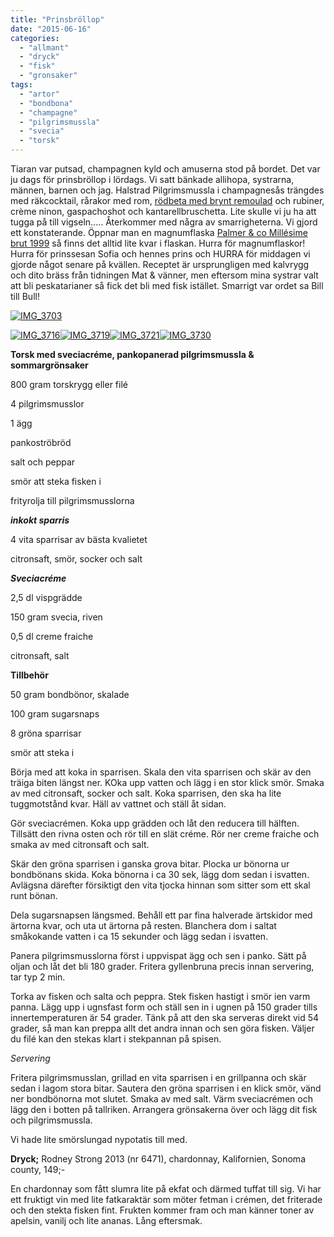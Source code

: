 ```yaml
---
title: "Prinsbröllop"
date: "2015-06-16"
categories: 
  - "allmant"
  - "dryck"
  - "fisk"
  - "gronsaker"
tags: 
  - "artor"
  - "bondbona"
  - "champagne"
  - "pilgrimsmussla"
  - "svecia"
  - "torsk"
---
```


Tiaran var putsad, champagnen kyld och amuserna stod på bordet. Det var ju dags för prinsbröllop i lördags. Vi satt bänkade allihopa, systrarna, männen, barnen och jag. Halstrad Pilgrimsmussla i champagnesås trängdes med räkcocktail, rårakor med rom, [rödbeta med brynt remoulad](http://import.local/2013/07/14/mumsbitar/) och rubiner, crème ninon, gaspachoshot och kantarellbruschetta. Lite skulle vi ju ha att tugga på till vigseln..... Återkommer med några av smarrigheterna. Vi gjord ett konstaterande. Öppnar man en magnumflaska [Palmer & co Millésime brut 1999](http://www.oenoforos.se/Produkt.aspx?productID=169) så finns det alltid lite kvar i flaskan. Hurra för magnumflaskor! Hurra för prinssesan Sofia och hennes prins och HURRA för middagen vi gjorde något senare på kvällen. Receptet är ursprungligen med kalvrygg och dito bräss från tidningen Mat & vänner, men eftersom mina systrar valt att bli peskatarianer så fick det bli med fisk istället. Smarrigt var ordet sa Bill till Bull!

[![IMG_3703](/static/img/IMG_3703-e1434482635255-1020x765.jpg)](http://import.local/wp-content/uploads/2015/06/IMG_3703.jpg)

[![IMG_3716](/static/img/IMG_3716-1020x1360.jpg)](http://import.local/wp-content/uploads/2015/06/IMG_3716.jpg)[![IMG_3719](/static/img/IMG_3719-1020x1360.jpg)](http://import.local/wp-content/uploads/2015/06/IMG_3719.jpg)[![IMG_3721](/static/img/IMG_3721-1020x1360.jpg)](http://import.local/wp-content/uploads/2015/06/IMG_3721.jpg)[![IMG_3730](/static/img/IMG_3730-1020x1360.jpg)](http://import.local/wp-content/uploads/2015/06/IMG_3730.jpg)

**Torsk med sveciacréme, pankopanerad pilgrimsmussla & sommargrönsaker**

800 gram torskrygg eller filé

4 pilgrimsmusslor

1 ägg

pankoströbröd

salt och peppar

smör att steka fisken i

frityrolja till pilgrimsmusslorna

_**inkokt sparris**_

4 vita sparrisar av bästa kvalietet

citronsaft, smör, socker och salt

_**Sveciacréme**_

2,5 dl vispgrädde

150 gram svecia, riven

0,5 dl creme fraiche

citronsaft, salt

**Tillbehör**

50 gram bondbönor, skalade

100 gram sugarsnaps

8 gröna sparrisar

smör att steka i

Börja med att koka in sparrisen. Skala den vita sparrisen och skär av den träiga biten längst ner. KOka upp vatten och lägg i en stor klick smör. Smaka av med citronsaft, socker och salt. Koka sparrisen, den ska ha lite tuggmotstånd kvar. Häll av vattnet och ställ åt sidan.

Gör sveciacrémen. Koka upp grädden och låt den reducera till hälften. Tillsätt den rivna osten och rör till en slät créme. Rör ner creme fraiche och smaka av med citronsaft och salt.

Skär den gröna sparrisen i ganska grova bitar. Plocka ur bönorna ur bondbönans skida. Koka bönorna i ca 30 sek, lägg dom sedan i isvatten.  Avlägsna därefter försiktigt den vita tjocka hinnan som sitter som ett skal runt bönan.

Dela sugarsnapsen längsmed. Behåll ett par fina halverade ärtskidor med ärtorna kvar, och uta ut ärtorna på resten. Blanchera dom i saltat småkokande vatten i ca 15 sekunder och lägg sedan i isvatten.

Panera pilgrimsmusslorna först i uppvispat ägg och sen i panko. Sätt på oljan och låt det bli 180 grader. Fritera gyllenbruna precis innan servering, tar typ 2 min.

Torka av fisken och salta och peppra. Stek fisken hastigt i smör ien varm panna. Lägg upp i ugnsfast form och ställ sen in i ugnen på 150 grader tills innertemperaturen är 54 grader. Tänk på att den ska serveras direkt vid 54 grader, så man kan preppa allt det andra innan och sen göra fisken. Väljer du filé kan den stekas klart i stekpannan på spisen.

_Servering_

Fritera pilgrimsmusslan, grillad en vita sparrisen i en grillpanna och skär sedan i lagom stora bitar. Sautera den gröna sparrisen i en klick smör, vänd ner bondbönorna mot slutet. Smaka av med salt. Värm sveciacrémen och lägg den i botten på tallriken. Arrangera grönsakerna över och lägg dit fisk och pilgrimsmussla.

Vi hade lite smörslungad nypotatis till med.

**Dryck;** Rodney Strong 2013 (nr 6471), chardonnay, Kalifornien, Sonoma county, 149;-

En chardonnay som fått slumra lite på ekfat och därmed tuffat till sig. Vi har ett fruktigt vin med lite fatkaraktär som möter fetman i crémen, det friterade och den stekta fisken fint. Frukten kommer fram och man känner toner av apelsin, vanilj och lite ananas. Lång eftersmak.
